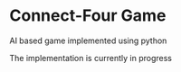 # Connect-Four Game
AI based game implemented using python

The implementation is currently in progress
